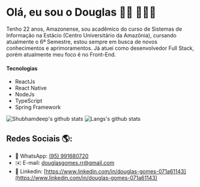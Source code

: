 # Olá, eu sou o Douglas 👋🏽 👨🏽‍💻

Tenho 22 anos, Amazonense, sou acadêmico do curso de Sistemas de Informação na Estácio (Centro Universitário da Amazônia), cursando atualmente o 6ª Semestre, estou sempre em busca de novos conhecimentos e aprimoramentos. Já atuei como desenvolvedor Full Stack, porém atualmente meu foco é no Front-End.

#### Tecnologias
* ReactJs
* React Native
* NodeJs
* TypeScript 
* Spring Framework


![Shubhamdeep's github stats](https://github-readme-stats.vercel.app/api?username=douglasgomes98&show_icons=true&hide_border=true)
![Langs's github stats](https://github-readme-stats.vercel.app/api/top-langs/?username=douglasgomes98&layout=compact)


## Redes Sociais 🌎:
- 📱 WhatsApp:  [(95) 991680720](https://api.whatsapp.com/send/?phone=05595991680720)
- ✉️ E-mail: [douglasgomes.rr@gmail.com](mailto:douglasgomes.rrg@mail.com)
- 💼 Linkedin: [https://www.linkedin.com/in/douglas-gomes-071a61143](https://www.linkedin.com/in/douglas-gomes-071a61143) 
